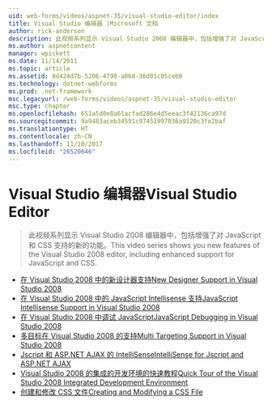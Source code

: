 ```yaml
---
uid: web-forms/videos/aspnet-35/visual-studio-editor/index
title: Visual Studio 编辑器 |Microsoft 文档
author: rick-anderson
description: 此视频系列显示 Visual Studio 2008 编辑器中，包括增强了对 JavaScript 和 CSS 支持的新的功能。
ms.author: aspnetcontent
manager: wpickett
ms.date: 11/14/2011
ms.topic: article
ms.assetid: 8d424d7b-5206-4790-a068-36d01c05ceb0
ms.technology: dotnet-webforms
ms.prod: .net-framework
msc.legacyurl: /web-forms/videos/aspnet-35/visual-studio-editor
msc.type: chapter
ms.openlocfilehash: 651a5d0e8a61acfad286e4d5eeac3f42136ca97d
ms.sourcegitcommit: 9a9483aceb34591c97451997036a9120c3fe2baf
ms.translationtype: HT
ms.contentlocale: zh-CN
ms.lasthandoff: 11/10/2017
ms.locfileid: "26520646"
---
```

<a name="visual-studio-editor"></a><span data-ttu-id="4db46-103">Visual Studio 编辑器</span><span class="sxs-lookup"><span data-stu-id="4db46-103">Visual Studio Editor</span></span>
====================
> <span data-ttu-id="4db46-104">此视频系列显示 Visual Studio 2008 编辑器中，包括增强了对 JavaScript 和 CSS 支持的新的功能。</span><span class="sxs-lookup"><span data-stu-id="4db46-104">This video series shows you new features of the Visual Studio 2008 editor, including enhanced support for JavaScript and CSS.</span></span>


- [<span data-ttu-id="4db46-105">在 Visual Studio 2008 中的新设计器支持</span><span class="sxs-lookup"><span data-stu-id="4db46-105">New Designer Support in Visual Studio 2008</span></span>](new-designer-support-in-visual-studio-2008.md)
- [<span data-ttu-id="4db46-106">在 Visual Studio 2008 中的 JavaScript Intellisense 支持</span><span class="sxs-lookup"><span data-stu-id="4db46-106">JavaScript Intellisense Support in Visual Studio 2008</span></span>](javascript-intellisense-support-in-visual-studio-2008.md)
- [<span data-ttu-id="4db46-107">在 Visual Studio 2008 中调试 JavaScript</span><span class="sxs-lookup"><span data-stu-id="4db46-107">JavaScript Debugging in Visual Studio 2008</span></span>](javascript-debugging-in-visual-studio-2008.md)
- [<span data-ttu-id="4db46-108">多目标在 Visual Studio 2008 的支持</span><span class="sxs-lookup"><span data-stu-id="4db46-108">Multi Targeting Support in Visual Studio 2008</span></span>](multi-targeting-support-in-visual-studio-2008.md)
- [<span data-ttu-id="4db46-109">Jscript 和 ASP.NET AJAX 的 IntelliSense</span><span class="sxs-lookup"><span data-stu-id="4db46-109">IntelliSense for Jscript and ASP.NET AJAX</span></span>](intellisense-for-jscript-and-aspnet-ajax.md)
- [<span data-ttu-id="4db46-110">Visual Studio 2008 的集成的开发环境的快速教程</span><span class="sxs-lookup"><span data-stu-id="4db46-110">Quick Tour of the Visual Studio 2008 Integrated Development Environment</span></span>](quick-tour-of-the-visual-studio-2008-integrated-development-environment.md)
- [<span data-ttu-id="4db46-111">创建和修改 CSS 文件</span><span class="sxs-lookup"><span data-stu-id="4db46-111">Creating and Modifying a CSS File</span></span>](creating-and-modifying-a-css-file.md)
